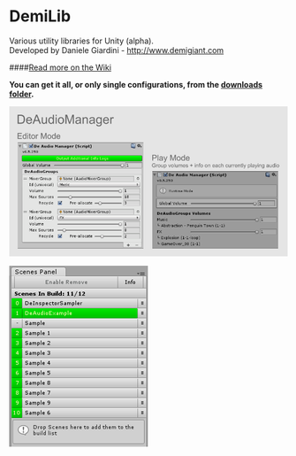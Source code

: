 # DemiLib
Various utility libraries for Unity (alpha).  
Developed by Daniele Giardini - http://www.demigiant.com

####[Read more on the Wiki](https://github.com/Demigiant/demilib/wiki)

**You can get it all, or only single configurations, from the [downloads folder](downloads).**

![DeAudioManager](screenshots/DeAudioManager_inspector.png "DeAudioManager")

![Scenes Panel](screenshots/DeEditorTools_scenespanel.png "Scenes Panel")